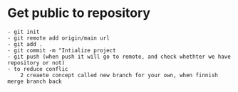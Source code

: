 # Get public to repository

    - git init
    - git remote add origin/main url
    - git add .
    - git commit -m "Intialize project
    - git push (when push it will go to remote, and check whethter we have repository or not)
    - to reduce conflic
        2 creaete concept called new branch for your own, when finnish merge branch back